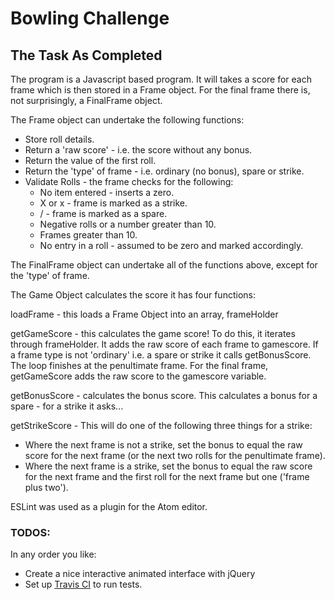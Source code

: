 
Bowling Challenge
=================

## The Task As Completed



The program is a Javascript based program.  It will takes a score for each frame which is then stored in a Frame object.  For the final frame there is, not surprisingly, a FinalFrame object.

The Frame object can undertake the following functions:   
* Store roll details.  
* Return a 'raw score' - i.e. the score without any bonus.  
* Return the value of the first roll.  
* Return the 'type' of frame - i.e. ordinary (no bonus), spare or strike.   
* Validate Rolls - the frame checks for the following:   
  * No item entered - inserts a zero.  
  * X or x - frame is marked as a strike.  
  * / - frame is marked as a spare.  
  * Negative rolls or a number greater than 10.   
  * Frames greater than 10.
  * No entry in a roll - assumed to be zero and marked accordingly.

The FinalFrame object can undertake all of the functions above, except for the 'type' of frame.

The Game Object calculates the score it has four functions:

loadFrame - this loads a Frame Object into an array, frameHolder

getGameScore - this calculates the game score!  To do this, it iterates through frameHolder.  It adds the raw score of each frame to gamescore.  If a frame type is not 'ordinary' i.e. a spare or strike it calls getBonusScore.  The loop finishes at the penultimate frame.  For the final frame, getGameScore adds the raw score to the gamescore variable.

getBonusScore - calculates the bonus score.  This calculates a bonus for a spare - for a strike it asks...

getStrikeScore - This will do one of the following three things for a strike:   
* Where the next frame is not a strike, set the bonus to equal the raw score for the next frame (or the next two rolls for the penultimate frame).   
* Where the next frame is a strike, set the bonus to equal the raw score for the next frame and the first roll for the next frame but one ('frame plus two').

ESLint was used as a plugin for the Atom editor.

### TODOS:

In any order you like:

* Create a nice interactive animated interface with jQuery
* Set up [Travis CI](https://travis-ci.org) to run tests.
